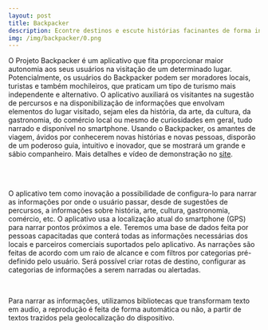 ```yaml
---
layout: post
title: Backpacker
description: Econtre destinos e escute histórias facinantes de forma independente e econômica.
img: /img/backpacker/0.png
---
```


O Projeto Backpacker é um aplicativo que fita proporcionar maior autonomia aos seus usuários na visitação de um determinado lugar. Potencialmente, os usuários do Backpacker podem ser moradores locais,  turistas e também mochileiros, que praticam um tipo de turismo mais independente e alternativo. O aplicativo auxiliará os visitantes na sugestão de percursos e na disponibilização de informações que envolvam elementos do lugar visitado, sejam eles da história, da arte, da cultura, da gastronomia, do comércio local ou mesmo de curiosidades em geral, tudo narrado e disponível no smartphone. Usando o Backpacker, os amantes de viagem, ávidos por conhecerem novas histórias e novas pessoas, disporão de um poderoso guia, intuitivo e inovador, que se mostrará um grande e sábio companheiro. Mais detalhes e vídeo de demonstração no [site](http://www.backpackerapp.site40.net).

<div class="img_row">
	<img class="col one" src="{{ site.baseurl }}/img/backpacker/1.png" alt="" title="example image"/>
	<img class="col one" src="{{ site.baseurl }}/img/backpacker/2.png" alt="" title="example image"/>
	<img class="col one" src="{{ site.baseurl }}/img/backpacker/3.png" alt="" title="example image"/>
</div>
<br/>

O aplicativo tem como inovação a possibilidade de configura-lo para narrar as informações por onde o usuário passar, desde de sugestões de percursos, a informações sobre história, arte, cultura, gastronomia, comércio, etc. O aplicativo usa a localização atual do smartphone (GPS) para narrar pontos próximos a ele. Teremos uma base de dados feita por pessoas capacitadas que conterá todas as informações necessárias dos locais e parceiros comerciais suportados pelo aplicativo. As narrações são feitas de acordo com um raio de alcance e com filtros por categorias pré-definido pelo usuário. Será possível criar rotas de destino, configurar as categorias de informações a serem narradas ou alertadas.

<div class="img_row">
	<img class="col three" src="{{ site.baseurl }}/img/backpacker/4.png" alt="" title="example image"/>
</div>
<br/>

 Para narrar as informações, utilizamos bibliotecas que transformam texto em audio, a reprodução é feita de forma automática ou não, a partir de textos trazidos pela geolocalização do dispositivo.
 
<div class="img_row">
	<img class="col three" src="{{ site.baseurl }}/img/backpacker/5.png" alt="" title="example image"/>
</div>
<br/>

